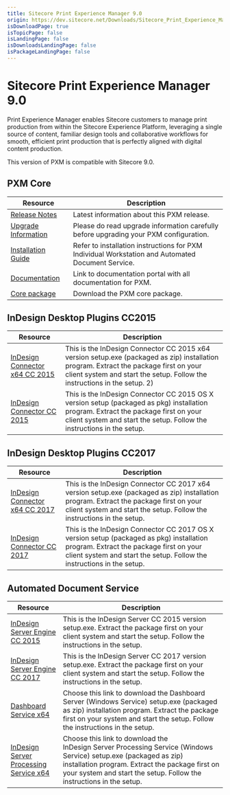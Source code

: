 ```yaml
---
title: Sitecore Print Experience Manager 9.0
origin: https://dev.sitecore.net/Downloads/Sitecore_Print_Experience_Manager/90/Sitecore_Print_Experience_Manager_90.aspx
isDownloadPage: true
isTopicPage: false
isLandingPage: false
isDownloadsLandingPage: false
isPackageLandingPage: false
---
```


# Sitecore Print Experience Manager 9.0

Print Experience Manager enables Sitecore customers to manage print production from within the Sitecore Experience Platform, leveraging a single source of content, familiar design tools and collaborative workflows for smooth, efficient print production that is perfectly aligned with digital content production.

  <Alert variant='warning' mb={4}>
    <AlertIcon />
    This version of PXM is compatible with Sitecore 9.0.
  </Alert>
  

## PXM Core

 | Resource | Description |
 | --- | --- |
 | [Release Notes](/downloads/Sitecore_Print_Experience_Manager/90/Sitecore_Print_Experience_Manager_90/Release_Notes) | Latest information about this PXM release. |
 | [Upgrade Information](/downloads/Sitecore_Print_Experience_Manager/90/Sitecore_Print_Experience_Manager_90/Upgrade_Information) | Please do read upgrade information carefully before upgrading your PXM configuration. |
 | [Installation Guide](https://scdp.blob.core.windows.net/downloads/Sitecore%20Print%20Experience%20Manager/90/Sitecore%20Print%20Experience%20Manager%2090/Secure/PXM%20Server_Installation%20_Guide_SC9.pdf) | Refer to installation instructions for PXM Individual Workstation and Automated Document Service. |
 | [Documentation](https://doc.sitecore.net/products/print%20experience%20manager) | Link to documentation portal with all documentation for PXM. |
 | [Core package](https://scdp.blob.core.windows.net/downloads/Sitecore%20Print%20Experience%20Manager/82/Sitecore%20Print%20Experience%20Manager%208.2/Secure/Sitecore%20Print%20Experience%20Manager%208.2%20rev.%20170509.zip) | Download the PXM core package. |

## InDesign Desktop Plugins CC2015

 | Resource | Description |
 | --- | --- |
 | [InDesign Connector x64 CC 2015](https://scdp.blob.core.windows.net/downloads/Sitecore%20Print%20Experience%20Manager/90/Sitecore%20Print%20Experience%20Manager%2090/Secure/IDConnectorSetup_x64%20CC2015%209.0%20rev.%20171205.msi) | This is the InDesign Connector CC 2015 x64 version setup.exe (packaged as zip) installation program. Extract the package first on your client system and start the setup. Follow the instructions in the setup. 2) |
 | [InDesign Connector CC 2015](https://scdp.blob.core.windows.net/downloads/Sitecore%20Print%20Experience%20Manager/90/Sitecore%20Print%20Experience%20Manager%2090/Secure/IDConnectorSetup%20CC%202015%209.0%20rev.%20171205.pkg) | This is the InDesign Connector CC 2015 OS X version setup (packaged as pkg) installation program. Extract the package first on your client system and start the setup. Follow the instructions in the setup. |

## InDesign Desktop Plugins CC2017

 | Resource | Description |
 | --- | --- |
 | [InDesign Connector x64 CC 2017](https://scdp.blob.core.windows.net/downloads/Sitecore%20Print%20Experience%20Manager/90/Sitecore%20Print%20Experience%20Manager%2090/Secure/IDConnectorSetup_x64%20CC2017%209.0%20rev.%20171205.msi) | This is the InDesign Connector CC 2017 x64 version setup.exe (packaged as zip) installation program. Extract the package first on your client system and start the setup. Follow the instructions in the setup. |
 | [InDesign Connector CC 2017](https://scdp.blob.core.windows.net/downloads/Sitecore%20Print%20Experience%20Manager/90/Sitecore%20Print%20Experience%20Manager%2090/Secure/IDConnectorSetup%20CC%202017%209.0%20rev.%20171205.pkg) | This is the InDesign Connector CC 2017 OS X version setup (packaged as pkg) installation program. Extract the package first on your client system and start the setup. Follow the instructions in the setup. |

## Automated Document Service

 | Resource | Description |
 | --- | --- |
 | [InDesign Server Engine CC 2015](https://scdp.blob.core.windows.net/downloads/Sitecore%20Print%20Experience%20Manager/90/Sitecore%20Print%20Experience%20Manager%2090/Secure/IDSEngineSetup_x64%20CC2015%209.0%20rev.%20171205.msi) | This is the InDesign Server CC 2015 version setup.exe. Extract the package first on your client system and start the setup. Follow the instructions in the setup. |
 | [InDesign Server Engine CC 2017](https://scdp.blob.core.windows.net/downloads/Sitecore%20Print%20Experience%20Manager/90/Sitecore%20Print%20Experience%20Manager%2090/Secure/IDSEngineSetup_x64%20CC2017%209.0%20rev.%20171205.msi) | This is the InDesign Server CC 2017 version setup.exe. Extract the package first on your client system and start the setup. Follow the instructions in the setup. |
 | [Dashboard Service x64](https://scdp.blob.core.windows.net/downloads/Sitecore%20Print%20Experience%20Manager/82/Sitecore%20Print%20Experience%20Manager%208.2/Secure/PrintStudioDashboardServerSetup_x64%208.2%20rev.%20170509.msi) | Choose this link to download the Dashboard Server (Windows Service) setup.exe (packaged as zip) installation program. Extract the package first on your system and start the setup. Follow the instructions in the setup. |
 | [InDesign Server Processing Service x64](https://scdp.blob.core.windows.net/downloads/Sitecore%20Print%20Experience%20Manager/82/Sitecore%20Print%20Experience%20Manager%208.2/Secure/PrintStudioInDesignServiceSetup_x64%208.2%20rev.%20170509.msi) | Choose this link to download the InDesign Server Processing Service (Windows Service) setup.exe (packaged as zip) installation program. Extract the package first on your system and start the setup. Follow the instructions in the setup. |